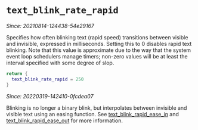 # `text_blink_rate_rapid`

*Since: 20210814-124438-54e29167*

Specifies how often blinking text (rapid speed) transitions between visible
and invisible, expressed in milliseconds.  Setting this to 0 disables rapid text
blinking.  Note that this value is approximate due to the way that the system
event loop schedulers manage timers; non-zero values will be at least the
interval specified with some degree of slop.

```lua
return {
  text_blink_rate_rapid = 250
}
```

*Since: 20220319-142410-0fcdea07*

Blinking is no longer a binary blink, but interpolates between invisible and
visible text using an easing function.  See
[text_blink_rapid_ease_in](text_blink_rapid_ease_in.md) and
[text_blink_rapid_ease_out](text_blink_rapid_ease_out.md) for more information.

